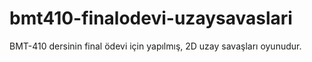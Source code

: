 # bmt410-finalodevi-uzaysavaslari
 BMT-410 dersinin final ödevi için yapılmış, 2D uzay savaşları oyunudur.
